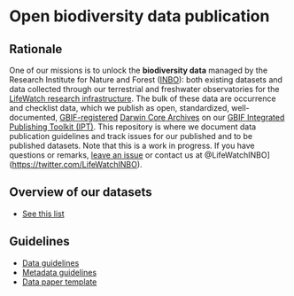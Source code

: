 # Open biodiversity data publication

## Rationale

One of our missions is to unlock the **biodiversity data** managed by the Research Institute for Nature and Forest ([INBO](http://www.inbo.be)): both existing datasets and data collected through our terrestrial and freshwater observatories for the [LifeWatch research infrastructure](http://lifewatch.inbo.be/blog/pages/about.html). The bulk of these data are occurrence and checklist data, which we publish as open, standardized, well-documented, [GBIF-registered](http://www.gbif.org) [Darwin Core Archives](http://en.wikipedia.org/wiki/Darwin_Core_Archive) on our [GBIF Integrated Publishing Toolkit (IPT)](http://data.inbo.be/ipt). This repository is where we document data publication guidelines and track issues for our published and to be published datasets. Note that this is a work in progress. If you have questions or remarks, [leave an issue](https://github.com/LifeWatchINBO/data-publication/issues) or contact us at @LifeWatchINBO](https://twitter.com/LifeWatchINBO).

## Overview of our datasets

* [See this list](datasets/README.md)

## Guidelines

* [Data guidelines](guidelines/data-guidelines.md)
* [Metadata guidelines](guidelines/metadata-guidelines.md)
* [Data paper template](guidelines/data-paper-template.md)
